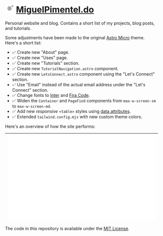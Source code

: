 <h1><img alt="favicon" src="/public/favicon.svg" height="28" /> <a href="https://miguelpimentel.do/">MiguelPimentel.do</a></h1>

Personal website and blog. Contains a short list of my projects, blog posts, and tutorials.

Some adjustments have been made to the original [Astro Micro](https://github.com/trevortylerlee/astro-micro) theme. Here's a short list:

- ✅ Create new "About" page.
- ✅ Create new "Uses" page.
- ✅ Create new "Tutorials" section.
- ✅ Create new `TutorialNavigation.astro` component.
- ✅ Create new `LetsConnect.astro` component using the "Let's Connect" section.
- ✅ Use "Email" instead of the actual email address under the "Let's Connect" section.
- ✅ Change fonts to [Inter](https://github.com/rsms/inter) and [Fira Code](https://github.com/tonsky/FiraCode).
- ✅ Widen the `Container` and `PageFind` components from `max-w-screen-sm` to `max-w-screen-md`.
- ✅ Add new _responsive_ `<table>` styles using [data attributes](https://developer.mozilla.org/en-US/docs/Learn/HTML/Howto/Use_data_attributes).
- ✅ Extended `tailwind.config.mjs` with new custom theme colors.

Here's an overview of how the site performs:

| ![Pagespeed results](pagespeed-mp.svg) |
| -------------------------------------- |

The code in this repository is available under the [MIT License](LICENSE).

